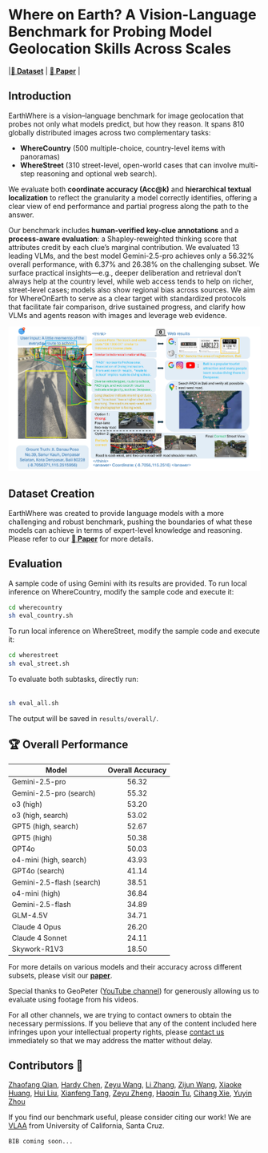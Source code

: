 # Where on Earth? A Vision-Language Benchmark for Probing Model Geolocation Skills Across Scales


|[**🤗 Dataset**](https://huggingface.co/datasets/tonyqian/EarthWhere) | [**📖 Paper**](https://arxiv.org/abs/2510.10880) |


## Introduction
EarthWhere is a vision–language benchmark for image geolocation that probes not only what models predict, but how they reason. It spans 810 globally distributed images across two complementary tasks:
- **WhereCountry** (500 multiple-choice, country-level items with panoramas)
- **WhereStreet** (310 street-level, open-world cases that can involve multi-step reasoning and optional web search).

We evaluate both **coordinate accuracy (Acc@k)** and **hierarchical textual localization** to reflect the granularity a model correctly identifies, offering a clear view of end performance and partial progress along the path to the answer.


Our benchmark includes **human-verified key-clue annotations** and a **process-aware evaluation**: a Shapley-reweighted thinking score that attributes credit by each clue’s marginal contribution. We evaluated 13 leading VLMs, and the best model Gemini-2.5-pro achieves only a 56.32% overall performance, with 6.37% and 26.38% on the challenging subset. We surface practical insights—e.g., deeper deliberation and retrieval don’t always help at the country level, while web access tends to help on richer, street-level cases; models also show regional bias across sources. We aim for WhereOnEarth to serve as a clear target with standardized protocols that facilitate fair comparison, drive sustained progress, and clarify how VLMs and agents reason with images and leverage web evidence.


![EarthWhere inference overview](asset/illustration_figure.png)


## Dataset Creation
EarthWhere was created to provide language models with a more challenging and robust benchmark, pushing the boundaries of what these models can achieve in terms of expert-level knowledge and reasoning. Please refer to our [**📖 Paper**](https://arxiv.org/abs/2510.10880) for more details.


## Evaluation
A sample code of using Gemini with its results are provided.
To run local inference on WhereCountry, modify the sample code and execute it:

```bash
cd wherecountry
sh eval_country.sh
```

To run local inference on WhereStreet, modify the sample code and execute it:

```bash
cd wherestreet
sh eval_street.sh
```

To evaluate both subtasks, directly run:
```bash

sh eval_all.sh
```
The output will be saved in `results/overall/`. 

## 🏆 Overall Performance

| Model                     | Overall Accuracy |
| ------------------------- | :--------------: |
| Gemini-2.5-pro            |       56.32      |
| Gemini-2.5-pro (search)   |       55.32      |
| o3 (high)                 |       53.20      |
| o3 (high, search)         |       53.02      |
| GPT5 (high, search)       |       52.67      |
| GPT5 (high)               |       50.38      |
| GPT4o                     |       50.03      |
| o4-mini (high, search)    |       43.93      |
| GPT4o (search)            |       41.14      |
| Gemini-2.5-flash (search) |       38.51      |
| o4-mini (high)            |       36.84      |
| Gemini-2.5-flash          |       34.89      |
| GLM-4.5V                  |       34.71      |
| Claude 4 Opus             |       26.20      |
| Claude 4 Sonnet           |       24.11      |
| Skywork-R1V3              |       18.50      |

For more details on various models and their accuracy across different subsets, please visit our [**paper**](https://arxiv.org/abs/2510.10880).


Special thanks to GeoPeter ([YouTube channel](https://www.youtube.com/GeoPeter)) for generously allowing us to evaluate using footage from his videos.

For all other channels, we are trying to contact owners to obtain the necessary permissions. If you believe that any of the content included here infringes upon your intellectual property rights, please [contact us](mailto:zh103512@ucf.edu) immediately so that we may address the matter without delay.


## Contributors 🙌
[Zhaofang Qian](),
[Hardy Chen](https://g-h-chen.github.io/), 
[Zeyu Wang](https://zw615.github.io/), 
[Li Zhang](), 
[Zijun Wang](https://asillycat.github.io/),
[Xiaoke Huang](https://xk-huang.github.io/), 
[Hui Liu](https://layneins.github.io/), 
[Xianfeng Tang](https://xta.ng/),
[Zeyu Zheng](https://zheng80.github.io/),
[Haoqin Tu](https://www.haqtu.me/), 
[Cihang Xie](https://cihangxie.github.io/),
[Yuyin Zhou](https://yuyinzhou.github.io/)

If you find our benchmark useful, please consider citing our work! We are [VLAA](https://ucsc-vlaa.github.io/) from University of California, Santa Cruz.

```
BIB coming soon...
```


